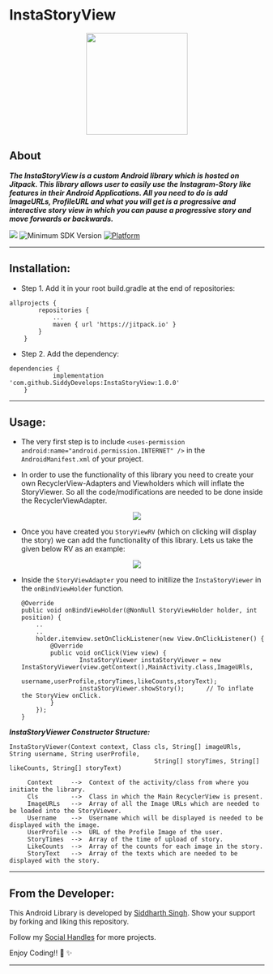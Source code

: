 # InstaStoryView

<p align="center">
  <img height=200px src="https://user-images.githubusercontent.com/72121163/152954424-8740f28c-b8d2-4188-aa0f-41c2c03fb839.png" />
<p/>

## About
***The InstaStoryView is a custom Android library which is hosted on ***Jitpack***. This library allows user to easily use the Instagram-Story like features in their Android Applications. All you need to do is add ImageURLs, ProfileURL and what you will get is a progressive and interactive story view in which you can pause a progressive story and move forwards or backwards.*** 

[![](https://jitpack.io/v/SiddyDevelops/InstaStoryView.svg)](https://jitpack.io/#SiddyDevelops/InstaStoryView)
![Minimum SDK Version](https://img.shields.io/badge/minSdkVersion-23-brightgreen)
[![Platform](https://img.shields.io/badge/platform-android-green.svg)](http://developer.android.com/index.html)

---

## Installation:
- Step 1. Add it in your root build.gradle at the end of repositories:
```
allprojects {
		repositories {
			...
			maven { url 'https://jitpack.io' }
		}
	}
```
- Step 2. Add the dependency:
```
dependencies {
	        implementation 'com.github.SiddyDevelops:InstaStoryView:1.0.0'
	}
```

---

## Usage:
- The very first step is to include ``<uses-permission android:name="android.permission.INTERNET" />`` in the ``AndroidManifest.xml`` of your project.

- In order to use the functionality of this library you need to create your own RecyclerView-Adapters and Viewholders which will inflate the StoryViewer. So all the code/modifications are needed to be done inside the RecyclerViewAdapter.

<p align="center">
	<img src="https://user-images.githubusercontent.com/72121163/153535279-3df75127-384b-4e65-81a6-359c55353459.png" />
</p>

- Once you have created you ``StoryViewRV`` (which on clicking will display the story) we can add the functionality of this library. Lets us take the given below RV as an example:

<p align="center">
	<img src="https://user-images.githubusercontent.com/72121163/153535768-db08ce8b-4d45-45af-92ae-e01f635b4c07.png" />
</p>

- Inside the ``StoryViewAdapter`` you need to initilize the ``InstaStoryViewer`` in the ``onBindViewHolder`` function.

	```
	@Override
    public void onBindViewHolder(@NonNull StoryViewHolder holder, int position) {
        ..
        ..
        holder.itemview.setOnClickListener(new View.OnClickListener() {
            @Override
            public void onClick(View view) {
                    InstaStoryViewer instaStoryViewer = new InstaStoryViewer(view.getContext(),MainActivity.class,ImageURls,
		                                             username,userProfile,storyTimes,likeCounts,storyText);
                    instaStoryViewer.showStory();      // To inflate the StoryView onClick.
            }
        });
    }
	```

***InstaStoryViewer Constructor Structure:***
	
```
InstaStoryViewer(Context context, Class cls, String[] imageURls, String username, String userProfile, 
                                        String[] storyTimes, String[] likeCounts, String[] storyText)  
					
	 Context     -->  Context of the activity/class from where you initiate the library.
	 Cls         -->  Class in which the Main RecyclerView is present.	
	 ImageURLs   -->  Array of all the Image URLs which are needed to be loaded into the StoryViewer.
	 Username    -->  Username which will be displayed is needed to be displayed with the image.
	 UserProfile -->  URL of the Profile Image of the user.
	 StoryTimes  -->  Array of the time of upload of story.
	 LikeCounts  -->  Array of the counts for each image in the story.
	 StoryText   -->  Array of the texts which are needed to be displayed with the story.
``` 
	
---
	
## From the Developer:

This Android Library is developed by <a href="https://siddydevelops.github.io/">Siddharth Singh<a/>. Show your support by forking and liking this repository.
  
Follow my <a href="https://github.com/SiddyDevelops#connect-with-me">Social Handles<a/> for more projects.
  
Enjoy Coding!! 🚀 ✨

---
